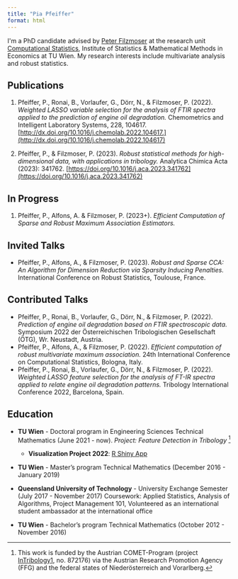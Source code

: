 ```yaml
---
title: "Pia Pfeiffer"
format: html
---
```


I'm a PhD candidate advised by [Peter Filzmoser](https://cstat.tuwien.ac.at/) at the research unit [Computational Statistics](https://www.tuwien.at/mg/cstat), Institute of Statistics & Mathematical Methods in Economics at TU Wien.
My research interests include multivariate analysis and robust statistics.

## Publications
1. Pfeiffer, P., Ronai, B., Vorlaufer, G., Dörr, N., & Filzmoser, P. (2022). *Weighted LASSO variable selection for the analysis of FTIR spectra applied to the prediction of engine oil degradation.* Chemometrics and Intelligent Laboratory Systems, 228, 104617. [http://dx.doi.org/10.1016/j.chemolab.2022.104617.](http://dx.doi.org/10.1016/j.chemolab.2022.104617)

2. Pfeiffer, P., & Filzmoser, P. (2023). *Robust statistical methods for high-dimensional data, with applications in tribology.* Analytica Chimica Acta (2023): 341762. [https://doi.org/10.1016/j.aca.2023.341762](https://doi.org/10.1016/j.aca.2023.341762)

## In Progress
1. Pfeiffer, P., Alfons, A. & Filzmoser, P. (2023+). *Efficient Computation of Sparse and Robust Maximum Association Estimators.*

## Invited Talks
- Pfeiffer, P., Alfons, A., & Filzmoser, P. (2023). *Robust and Sparse CCA: An Algorithm for Dimension Reduction via Sparsity Inducing Penalties.* International Conference on Robust Statistics, Toulouse, France.

## Contributed Talks
- Pfeiffer, P., Ronai, B., Vorlaufer, G., Dörr, N., & Filzmoser, P. (2022). *Prediction of engine oil degradation based on FTIR spectroscopic data.* Symposium 2022 der Österreichischen Tribologischen Gesellschaft (ÖTG), Wr. Neustadt, Austria.
- Pfeiffer, P., Alfons, A., & Filzmoser, P. (2022). *Efficient computation of robust multivariate maximum association.* 24th International Conference on Computational Statistics, Bologna, Italy.
- Pfeiffer, P., Ronai, B., Vorlaufer, G., Dörr, N., & Filzmoser, P. (2022). *Weighted LASSO feature selection for the analysis of FT-IR spectra applied to relate engine oil degradation patterns.* Tribology International Conference 2022, Barcelona, Spain.

## Education
- **TU Wien** - Doctoral program in Engineering Sciences Technical Mathematics (June 2021 - now). *Project: Feature Detection in Tribology* [^1]

    - **Visualization Project 2022**: [R Shiny App](https://u15sp1-piapfeiffer.shinyapps.io/londontube_shiny_app/)

[^1]: This work is funded by the Austrian
COMET-Program (project [InTribology1](https://projekte.ffg.at/projekt/3228396), no. 872176) via the
Austrian Research Promotion Agency (FFG) and the federal
states of Niederösterreich and Vorarlberg.

- **TU Wien** - Master’s program Technical Mathematics (December 2016 - January 2019)

- **Queensland University of Technology** - University Exchange Semester (July 2017 - November 2017)
Coursework: Applied Statistics, Analysis of Algorithms, Project Management 101, 
Volunteered as an international student ambassador at the international office


- **TU Wien** - Bachelor’s program Technical Mathematics (October 2012 - November 2016)
